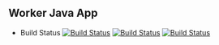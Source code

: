 ## Worker Java App
  * Build Status
[![Build Status](https://586f3fb0f673.ngrok-free.app/buildStatus/icon?job=instavote%2Fworker-build)](http://localhost:8080/job/instavote/job/worker-build/)
[![Build Status](http://35.197.102.152:8080/buildStatus/icon?job=job-01)](http://35.197.102.152:8080/job/job-01/)
[![Build Status](http://35.197.102.152:8080/buildStatus/icon?job=job-02&subject=UnitTest)](http://35.197.102.152:8080/job/job-02/)

